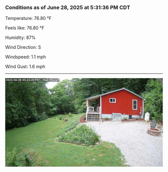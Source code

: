 ### Conditions as of June 28, 2025 at 5:31:36 PM CDT 

Temperature: 76.80 &deg;F

Feels like: 76.80 &deg;F

Humidity: 87%

Wind Direction: S

Windspeed: 1.1 mph

Wind Gust: 1.6 mph

---

<img src="./images/latest.jpeg"/>

